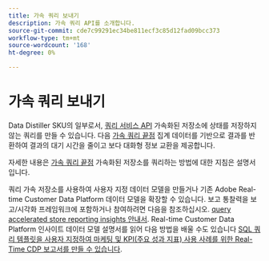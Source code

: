 ```yaml
---
title: 가속 쿼리 보내기
description: 가속 쿼리 API를 소개합니다.
source-git-commit: cde7c99291ec34be811ecf3c85d12fad09bcc373
workflow-type: tm+mt
source-wordcount: '168'
ht-degree: 0%

---
```


# 가속 쿼리 보내기

Data Distiller SKU의 일부로서, [쿼리 서비스 API](https://developer.adobe.com/experience-platform-apis/references/query-service/) 가속화된 저장소에 상태를 저장하지 않는 쿼리를 만들 수 있습니다. 다음 [가속 쿼리 끝점](https://developer.adobe.com/experience-platform-apis/references/query-service/#tag/Accelerated-Queries) 집계 데이터를 기반으로 결과를 반환하여 결과의 대기 시간을 줄이고 보다 대화형 정보 교환을 제공합니다.

자세한 내용은 [가속 쿼리 끝점](../../api/accelerated-queries.md) 가속화된 저장소를 쿼리하는 방법에 대한 지침은 설명서입니다.

쿼리 가속 저장소를 사용하여 사용자 지정 데이터 모델을 만들거나 기존 Adobe Real-time Customer Data Platform 데이터 모델을 확장할 수 있습니다. 보고 통찰력을 보고/시각화 프레임워크에 포함하거나 참여하려면 다음을 참조하십시오. [query accelerated store reporting insights 안내서](./reporting-insights-data-model.md). Real-time Customer Data Platform 인사이트 데이터 모델 설명서를 읽어 다음 방법을 배울 수도 있습니다 [SQL 쿼리 템플릿을 사용자 지정하여 마케팅 및 KPI(주요 성과 지표) 사용 사례를 위한 Real-Time CDP 보고서를 만들 수 있습니다](../../../dashboards/cdp-insights-data-model.md).
